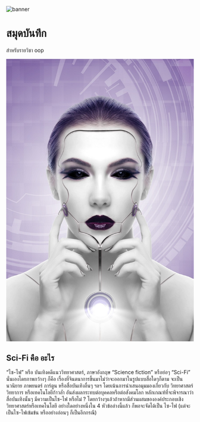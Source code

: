 ![banner](https://k-lytics.com/wp-content/uploads/2018/07/FB-Sci-Fi-Town-in-future-planet-1200.png)

# สมุดบันทึก

สำหรับรายวิชา oop

![download banner](./banner2.jpg)

## Sci-Fi คือ อะไร 

“ไซ-ไฟ” หรือ บันเทิงคดีแนววิทยาศาสตร์, ภาษาอังกฤษ “Science fiction” หรือย่อๆ “Sci-Fi” นั่นเองโดยภาพกว้างๆ ก็คือ เรื่องที่จินตนาการขึ้นมาไม่ว่าจะออกมาในรูปแบบสื่อใดๆก็ตาม จะเป็น นวนิยาย ภาพยนตร์ การ์ตูน หรือสื่อบันเทิงอื่นๆ ฯลฯ โดยเน้นการนำเสนอมุมมองเกี่ยวกับ วิทยาศาสตร์ วิทยาการ หรือเทคโนโลยีก้าวล้ำ อันส่งผลกระทบต่อบุคคลหรือต่อสังคมโลก หลักเกณฑ์ที่จะพิจารณาว่า สื่อบันเทิงนั้นๆ มีความเป็นไซ-ไฟ หรือไม่ ? โดยกว้างๆแล้วถ้าหากมีส่วนผสมขององค์ประกอบเชิงวิทยาศาสตร์หรือเทคโนโลยี อย่างใดอย่างหนึ่งใน 4 หัวข้อล่างนี้แล้ว ก็พอจะจัดได้เป็น ไซ-ไฟ (แต่จะเป็นไซ-ไฟเข้มข้น หรืออย่างอ่อนๆ ก็เป็นอีกกรณี)

